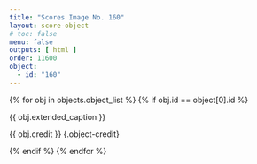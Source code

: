 ```yaml
---
title: "Scores Image No. 160"
layout: score-object
# toc: false
menu: false
outputs: [ html ]
order: 11600
object:
  - id: "160"
---
```


{% for obj in objects.object_list %}
{% if obj.id == object[0].id %}

{{ obj.extended_caption }}

{{ obj.credit }} {.object-credit}

{% endif %}
{% endfor %}
